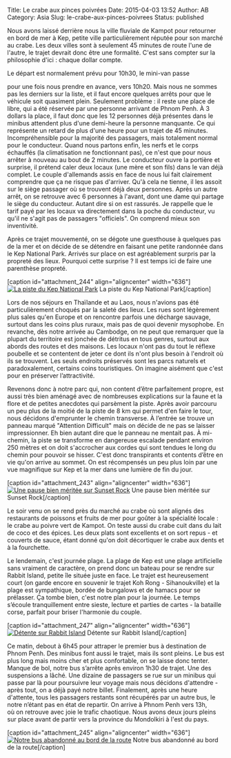 Title: Le crabe aux pinces poivrées
Date: 2015-04-03 13:52
Author: AB
Category: Asia
Slug: le-crabe-aux-pinces-poivrees
Status: published

Nous avons laissé derrière nous la ville fluviale de Kampot pour
retourner en bord de mer à Kep, petite ville particulièrement réputée
pour son marché au crabe. Les deux villes sont à seulement 45 minutes de
route l'une de l'autre, le trajet devrait donc être une formalité. C'est
sans compter sur la philosophie d'ici : chaque dollar compte.

<!-- PELICAN_END_SUMMARY -->Le départ est normalement prévu pour 10h30, le mini-van passe
pour une fois nous prendre en avance, vers 10h20. Mais nous ne sommes
pas les derniers sur la liste, et il faut encore quelques arrêts pour
que le véhicule soit quasiment plein. Seulement problème : il reste une
place de libre, qui a été réservée par une personne arrivant de Phnom
Penh. À 3 dollars la place, il faut donc que les 12 personnes déjà
présentes dans le minibus attendent plus d'une demi-heure la personne
manquante. Ce qui représente un retard de plus d'une heure pour un
trajet de 45 minutes. Incompréhensible pour la majorité des passagers,
mais totalement normal pour le conducteur. Quand nous partons enfin, les
nerfs et le corps échauffés (la climatisation ne fonctionnant pas), ce
n'est que pour nous arrêter à nouveau au bout de 2 minutes. Le
conducteur ouvre la portière et surprise, il prétend caler deux locaux
(une mère et son fils) dans le van déjà complet. Le couple d'allemands
assis en face de nous lui fait clairement comprendre que ça ne risque
pas d'arriver. Qu'à cela ne tienne, il les assoit sur le siège passager
où se trouvent déjà deux personnes. Après un autre arrêt, on se retrouve
avec 6 personnes à l'avant, dont une dame qui partage le siège du
conducteur. Autant dire si on est rassurés. Je rappelle que le tarif
payé par les locaux va directement dans la poche du conducteur, vu qu'il
ne s'agit pas de passagers "officiels". On comprend mieux son
inventivité.

Après ce trajet mouvementé, on se dégote une guesthouse à quelques pas
de la mer et on décide de se détendre en faisant une petite randonnée
dans le Kep National Park. Arrivés sur place on est agréablement surpris
par la propreté des lieux. Pourquoi cette surprise ? Il est temps ici de
faire une parenthèse propreté.

[caption id="attachment\_244" align="aligncenter" width="636"][![La
piste du Kep National
Park](https://astridetjdenasie.files.wordpress.com/2015/04/sam_4507.jpg?w=636)](https://astridetjdenasie.files.wordpress.com/2015/04/sam_4507.jpg)
La piste du Kep National Park[/caption]

Lors de nos séjours en Thaïlande et au Laos, nous n'avions pas été
particulièrement choqués par la saleté des lieux. Les rues
sont légèrement plus sales qu'en Europe et on rencontre parfois une
décharge sauvage, surtout dans les coins plus ruraux, mais pas de quoi
devenir mysophobe. En revanche, dès notre arrivée au Cambodge, on ne
peut que remarquer que la plupart du territoire est jonchée de détritus
en tous genres, surtout aux abords des routes et des maisons. Les locaux
n'ont pas du tout le réflexe poubelle et se contentent de jeter ce dont
ils n'ont plus besoin à l'endroit où ils se trouvent. Les seuls endroits
préservés sont les parcs naturels et paradoxalement, certains coins
touristiques. On imagine aisément que c'est pour en préserver
l’attractivité.

Revenons donc à notre parc qui, non content d’être parfaitement propre,
est aussi très bien aménagé avec de nombreuses explications sur la faune
et la flore et de petites anecdotes qui parsèment la piste. Après avoir
parcouru un peu plus de la moitié de la piste de 8 km qui permet
d'en faire le tour, nous décidons d'emprunter le chemin transverse.
À l’entrée se trouve un panneau marqué "Attention Difficult" mais on
décide de ne pas se laisser impressionner. Eh bien autant dire que le
panneau ne mentait pas. À mi-chemin, la piste se transforme en
dangereuse escalade pendant environ 250 mètres et on doit s'accrocher
aux cordes qui sont tendues le long du chemin pour pouvoir se hisser.
C'est donc transpirants et contents d’être en vie qu'on arrive au
sommet. On est récompensés un peu plus loin par une vue magnifique sur
Kep et la mer dans une lumière de fin du jour.

[caption id="attachment\_243" align="aligncenter" width="636"][![Une
pause bien méritée sur Sunset
Rock](https://astridetjdenasie.files.wordpress.com/2015/04/sam_4558.jpg?w=636)](https://astridetjdenasie.files.wordpress.com/2015/04/sam_4558.jpg)
Une pause bien méritée sur Sunset Rock[/caption]

Le soir venu on se rend près du marché au crabe où sont alignés des
restaurants de poissons et fruits de mer pour goûter à la spécialité
locale : le crabe au poivre vert de Kampot. On teste aussi du crabe cuit
dans du lait de coco et des épices. Les deux plats sont excellents et on
sort repus - et couverts de sauce, étant donné qu'on doit décortiquer le
crabe aux dents et à la fourchette.

Le lendemain, c'est journée plage. La plage de Kep est une plage
artificielle sans vraiment de caractère, on prend donc un bateau pour se
rendre sur Rabbit Island, petite île située juste en face. Le trajet est
heureusement court (on garde encore en souvenir le trajet Koh Rong -
Sihanoukville) et la plage est sympathique, bordée de bungalows et de
hamacs pour se prélasser. Ça tombe bien, c'est notre plan pour la
journée. Le temps s’écoule tranquillement entre sieste, lecture et
parties de cartes - la bataille corse, parfait pour briser l'harmonie du
couple.

[caption id="attachment\_247" align="aligncenter" width="636"][![Détente
sur Rabbit
Island](https://astridetjdenasie.files.wordpress.com/2015/04/pizap-com14280613902921.jpg?w=636)](https://astridetjdenasie.files.wordpress.com/2015/04/pizap-com14280613902921.jpg)
Détente sur Rabbit Island[/caption]

Ce matin, debout à 6h45 pour attraper le premier bus à destination de
Phnom Penh. Des minibus font aussi le trajet, mais ils sont pleins. Le
bus est plus long mais moins cher et plus confortable, on se laisse donc
tenter. Manque de bol, notre bus s’arrête après environ 1h30 de trajet.
Une des suspensions a lâché. Une dizaine de passagers se rue sur un
minibus qui passe par là pour poursuivre leur voyage mais nous décidons
d'attendre - après tout, on a déjà payé notre billet. Finalement, après
une heure d'attente, tous les passagers restants sont récupérés par un
autre bus, le notre n’étant pas en état de repartir. On arrive à Phnom
Penh vers 13h, où on retrouve avec joie le trafic chaotique. Nous avons
deux jours pleins sur place avant de partir vers la province du
Mondolkiri à l'est du pays.

[caption id="attachment\_245" align="aligncenter" width="636"][![Notre
bus abandonné au bord de la
route](https://astridetjdenasie.files.wordpress.com/2015/04/sam_4580.jpg?w=636)](https://astridetjdenasie.files.wordpress.com/2015/04/sam_4580.jpg)
Notre bus abandonné au bord de la route[/caption]

